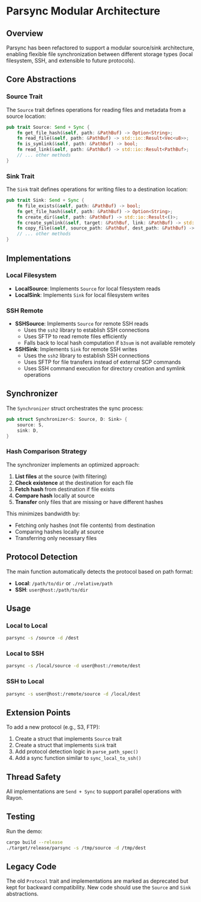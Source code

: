 # Parsync Modular Architecture

## Overview

Parsync has been refactored to support a modular source/sink architecture, enabling flexible file synchronization between different storage types (local filesystem, SSH, and extensible to future protocols).

## Core Abstractions

### Source Trait

The `Source` trait defines operations for reading files and metadata from a source location:

```rust
pub trait Source: Send + Sync {
    fn get_file_hash(&self, path: &PathBuf) -> Option<String>;
    fn read_file(&self, path: &PathBuf) -> std::io::Result<Vec<u8>>;
    fn is_symlink(&self, path: &PathBuf) -> bool;
    fn read_link(&self, path: &PathBuf) -> std::io::Result<PathBuf>;
    // ... other methods
}
```

### Sink Trait

The `Sink` trait defines operations for writing files to a destination location:

```rust
pub trait Sink: Send + Sync {
    fn file_exists(&self, path: &PathBuf) -> bool;
    fn get_file_hash(&self, path: &PathBuf) -> Option<String>;
    fn create_dir(&self, path: &PathBuf) -> std::io::Result<()>;
    fn create_symlink(&self, target: &PathBuf, link: &PathBuf) -> std::io::Result<()>;
    fn copy_file(&self, source_path: &PathBuf, dest_path: &PathBuf) -> std::io::Result<()>;
    // ... other methods
}
```

## Implementations

### Local Filesystem

- **LocalSource**: Implements `Source` for local filesystem reads
- **LocalSink**: Implements `Sink` for local filesystem writes

### SSH Remote

- **SSHSource**: Implements `Source` for remote SSH reads
  - Uses the `ssh2` library to establish SSH connections
  - Uses SFTP to read remote files efficiently
  - Falls back to local hash computation if `b3sum` is not available remotely
- **SSHSink**: Implements `Sink` for remote SSH writes
  - Uses the `ssh2` library to establish SSH connections
  - Uses SFTP for file transfers instead of external SCP commands
  - Uses SSH command execution for directory creation and symlink operations

## Synchronizer

The `Synchronizer` struct orchestrates the sync process:

```rust
pub struct Synchronizer<S: Source, D: Sink> {
    source: S,
    sink: D,
}
```

### Hash Comparison Strategy

The synchronizer implements an optimized approach:

1. **List files** at the source (with filtering)
2. **Check existence** at the destination for each file
3. **Fetch hash** from destination if file exists
4. **Compare hash** locally at source
5. **Transfer** only files that are missing or have different hashes

This minimizes bandwidth by:
- Fetching only hashes (not file contents) from destination
- Comparing hashes locally at source
- Transferring only necessary files

## Protocol Detection

The main function automatically detects the protocol based on path format:

- **Local**: `/path/to/dir` or `./relative/path`
- **SSH**: `user@host:/path/to/dir`

## Usage

### Local to Local
```bash
parsync -s /source -d /dest
```

### Local to SSH
```bash
parsync -s /local/source -d user@host:/remote/dest
```

### SSH to Local
```bash
parsync -s user@host:/remote/source -d /local/dest
```

## Extension Points

To add a new protocol (e.g., S3, FTP):

1. Create a struct that implements `Source` trait
2. Create a struct that implements `Sink` trait
3. Add protocol detection logic in `parse_path_spec()`
4. Add a sync function similar to `sync_local_to_ssh()`

## Thread Safety

All implementations are `Send + Sync` to support parallel operations with Rayon.

## Testing

Run the demo:
```bash
cargo build --release
./target/release/parsync -s /tmp/source -d /tmp/dest
```

## Legacy Code

The old `Protocol` trait and implementations are marked as deprecated but kept for backward compatibility. New code should use the `Source` and `Sink` abstractions.
